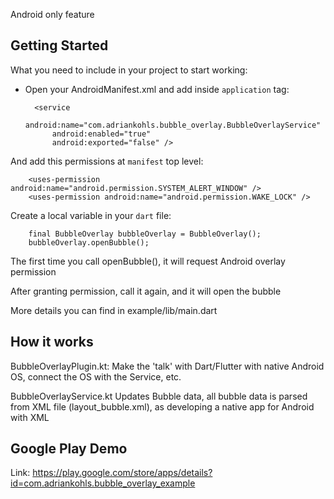 Android only feature

## Getting Started

What you need to include in your project to start working:

* Open your AndroidManifest.xml and add inside `application` tag:

        <service
            android:name="com.adriankohls.bubble_overlay.BubbleOverlayService"
            android:enabled="true"
            android:exported="false" />

And add this permissions at `manifest` top level:
    
        <uses-permission android:name="android.permission.SYSTEM_ALERT_WINDOW" />
        <uses-permission android:name="android.permission.WAKE_LOCK" />

Create a local variable in your `dart` file:
    
        final BubbleOverlay bubbleOverlay = BubbleOverlay();
        bubbleOverlay.openBubble();

The first time you call openBubble(), it will request Android overlay permission

After granting permission, call it again, and it will open the bubble

More details you can find in example/lib/main.dart

## How it works

BubbleOverlayPlugin.kt:
    Make the 'talk' with Dart/Flutter with native Android OS, connect the OS with the Service, etc.

BubbleOverlayService.kt
    Updates Bubble data, all bubble data is parsed from XML file (layout_bubble.xml), as developing a native app for Android with XML

## Google Play Demo
Link: https://play.google.com/store/apps/details?id=com.adriankohls.bubble_overlay_example